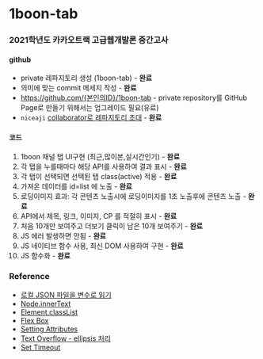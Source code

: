 # 1boon-tab
### 2021학년도 카카오트랙 고급웹개발론 중간고사


#### github

- private 레파지토리 생성 (1boon-tab) - **완료**
- 의미에 맞는 commit 메세지 작성 - **완료**
- https://github.com/{본인의ID}/1boon-tab - private repository를 GitHub Page로 만들기 위해서는 업그레이드 필요(유료)
- `niceaji` [collaborator로 레파지토리 초대](https://hengbokhan.tistory.com/140) - **완료**

#### 코드

1. 1boon 채널 탭 UI구현 (최근,많이본,실시간인기) - **완료**
2. 각 탭을 누를때마다 해당 API를 사용하여 결과 표시 - **완료**
3. 각 탭이 선택되면 선택된 탭 class(active) 적용 - **완료**
4. 가져온 데이터를 id=list 에 노출 - **완료**
5. 로딩이미지 효과: 각 콘텐츠 노출시에 로딩이미지를 1초 노출후에 콘텐츠 노출 - **완료**
6. API에서 제목, 링크, 이미지, CP 를 적절히 표시 - **완료**
7. 처음 10개만 보여주고 더보기 클릭이 남은 10개 보여주기 - **완료**
8. JS 에러 발생하면 안됨 - **완료**
9. JS 네이티브 함수 사용, 최신 DOM 사용하여 구현 - **완료**
10. JS 함수화 - **완료**

### Reference
- [로컬 JSON 파일을 변수로 읽기](https://pythonq.com/so/javascript/1212039)
- [Node.innerText](https://developer.mozilla.org/ko/docs/Web/API/HTMLElement/innerText)
- [Element.classList](https://developer.mozilla.org/ko/docs/Web/API/Element/classList)
- [Flex Box](https://webclub.tistory.com/628)
- [Setting Attributes](https://developer.mozilla.org/en-US/docs/Web/API/Element/setAttribute)
- [Text Overflow - ellipsis 처리](https://junistory.blogspot.com/2017/06/css-ellipsis.html)
- [Set Timeout](https://developer.mozilla.org/ko/docs/Web/API/WindowOrWorkerGlobalScope/setTimeout)
